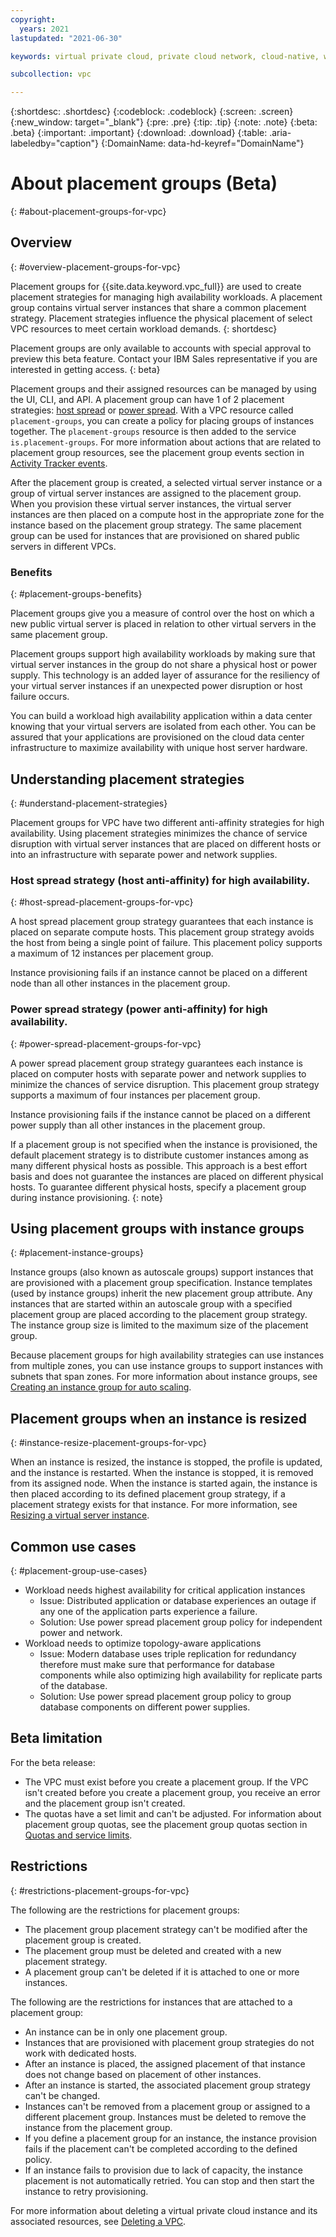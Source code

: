 ```yaml
---
copyright:
  years: 2021
lastupdated: "2021-06-30"

keywords: virtual private cloud, private cloud network, cloud-native, workloads, high availability, generation 2, placement group, host spread, power spread

subcollection: vpc

---
```


{:shortdesc: .shortdesc}
{:codeblock: .codeblock}
{:screen: .screen}
{:new_window: target="_blank"}
{:pre: .pre}
{:tip: .tip}
{:note: .note}
{:beta: .beta}
{:important: .important}
{:download: .download}
{:table: .aria-labeledby="caption"}
{:DomainName: data-hd-keyref="DomainName"}

# About placement groups (Beta)
{: #about-placement-groups-for-vpc}

## Overview
{: #overview-placement-groups-for-vpc}

Placement groups for {{site.data.keyword.vpc_full}} are used to create placement strategies for managing high availability workloads. A placement group contains virtual server instances that share a common placement strategy. Placement strategies influence the physical placement of select VPC resources to meet certain workload demands. 
{: shortdesc}

Placement groups are only available to accounts with special approval to preview this beta feature. Contact your IBM Sales representative if you are interested in getting access.
{: beta}

Placement groups and their assigned resources can be managed by using the UI, CLI, and API. A placement group can have 1 of 2 placement strategies: [host spread](#host-spread-placement-groups-for-vpc) or [power spread](#power-spread-placement-groups-for-vpc). With a VPC resource called `placement-groups`, you can create a policy for placing groups of instances together. The `placement-groups` resource is then added to the service `is.placement-groups`. For more information about actions that are related to placement group resources, see the placement group events section in [Activity Tracker events](/docs/vpc?topic=vpc-at-events#events-placement-group).

After the placement group is created, a selected virtual server instance or a group of virtual server instances are assigned to the placement group. When you provision these virtual server instances, the virtual server instances are then placed on a compute host in the appropriate zone for the instance based on the placement group strategy. The same placement group can be used for instances that are provisioned on shared public servers in different VPCs.

### Benefits
{: #placement-groups-benefits}

Placement groups give you a measure of control over the host on which a new public virtual server is placed in relation to other virtual servers in the same placement group. 

Placement groups support high availability workloads by making sure that virtual server instances in the group do not share a physical host or power supply. This technology is an added layer of assurance for the resiliency of your virtual server instances if an unexpected power disruption or host failure occurs.  

You can build a workload high availability application within a data center knowing that your virtual servers are isolated from each other. You can be assured that your applications are provisioned on the cloud data center infrastructure to maximize availability with unique host server hardware. 

## Understanding placement strategies
{: #understand-placement-strategies}

Placement groups for VPC have two different anti-affinity strategies for high availability. Using placement strategies minimizes the chance of service disruption with virtual server instances that are placed on different hosts or into an infrastructure with separate power and network supplies.

### Host spread strategy (host anti-affinity) for high availability.
{: #host-spread-placement-groups-for-vpc}

A host spread placement group strategy guarantees that each instance is placed on separate compute hosts. This placement group strategy avoids the host from being a single point of failure. This placement policy supports a maximum of 12 instances per placement group.

Instance provisioning fails if an instance cannot be placed on a different node than all other instances in the placement group.

### Power spread strategy (power anti-affinity) for high availability.
{: #power-spread-placement-groups-for-vpc}

A power spread placement group strategy guarantees each instance is placed on computer hosts with separate power and network supplies to minimize the chances of service disruption. This placement group strategy supports a maximum of four instances per placement group.

Instance provisioning fails if the instance cannot be placed on a different power supply than all other instances in the placement group.

If a placement group is not specified when the instance is provisioned, the default placement strategy is to distribute customer instances among as many different physical hosts as possible. This approach is a best effort basis and does not guarantee the instances are placed on different physical hosts. To guarantee different physical hosts, specify a placement group during instance provisioning.
{: note}

## Using placement groups with instance groups
{: #placement-instance-groups}

Instance groups (also known as autoscale groups) support instances that are provisioned with a placement group specification. Instance templates (used by instance groups) inherit the new placement group attribute. Any instances that are started within an autoscale group with a specified placement group are placed according to the placement group strategy. The instance group size is limited to the maximum size of the placement group.

Because placement groups for high availability strategies can use instances from multiple zones, you can use instance groups to support instances with subnets that span zones. For more information about instance groups, see [Creating an instance group for auto scaling](/docs/vpc?topic=vpc-creating-auto-scale-instance-group).

## Placement groups when an instance is resized
{: #instance-resize-placement-groups-for-vpc}

When an instance is resized, the instance is stopped, the profile is updated, and the instance is restarted. When the instance is stopped, it is removed from its assigned node. When the instance is started again, the instance is then placed according to its defined placement group strategy, if a placement strategy exists for that instance. For more information, see [Resizing a virtual server instance](/docs/vpc?topic=vpc-resizing-an-instance).

## Common use cases
{: #placement-group-use-cases}

* Workload needs highest availability for critical application instances
   * Issue: Distributed application or database experiences an outage if any one of the application parts experience a failure.
   * Solution: Use power spread placement group policy for independent power and network.
* Workload needs to optimize topology-aware applications
   * Issue: Modern database uses triple replication for redundancy therefore must make sure that performance for database components while also optimizing high availability for replicate parts of the database.
   * Solution: Use power spread placement group policy to group database components on different power supplies.
   
## Beta limitation

For the beta release:

* The VPC must exist before you create a placement group. If the VPC isn't created before you create a placement group, you receive an error and the placement group isn't created.
* The quotas have a set limit and can't be adjusted. For information about placement group quotas, see the placement group quotas section in [Quotas and service limits](/docs/vpc?topic=vpc-quotas#placement-group-quotas).


## Restrictions
{: #restrictions-placement-groups-for-vpc}

The following are the restrictions for placement groups:

- The placement group placement strategy can't be modified after the placement group is created. 
- The placement group must be deleted and created with a new placement strategy.
- A placement group can't be deleted if it is attached to one or more instances.

The following are the restrictions for instances that are attached to a placement group:

- An instance can be in only one placement group.
- Instances that are provisioned with placement group strategies do not work with dedicated hosts. 
- After an instance is placed, the assigned placement of that instance does not change based on placement of other instances.
- After an instance is started, the associated placement group strategy can't be changed.
- Instances can't be removed from a placement group or assigned to a different placement group. Instances must be deleted to remove the instance from the placement group.
- If you define a placement group for an instance, the instance provision fails if the placement can't be completed according to the defined policy.
- If an instance fails to provision due to lack of capacity, the instance placement is not automatically retried. You can stop and then start the instance to retry provisioning.

For more information about deleting a virtual private cloud instance and its associated resources, see [Deleting a VPC](/docs/vpc?topic=vpc-deleting).

